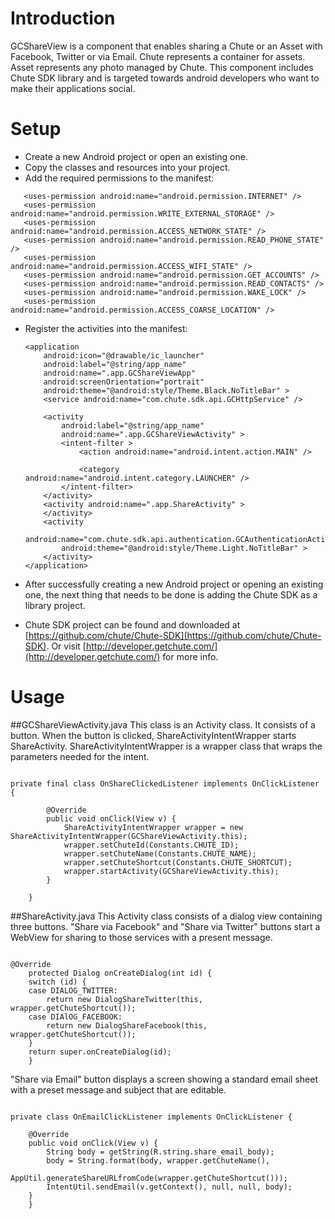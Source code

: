 Introduction
====

GCShareView is a component that enables sharing a Chute or an Asset with Facebook, Twitter or via Email. 
Chute represents a container for assets. Asset represents any photo managed by Chute.
This component includes Chute SDK library and is targeted towards android developers who want to make their applications social. 
 
Setup
==== 

* Create a new Android project or open an existing one.
* Copy the classes and resources into your project.
* Add the required permissions to the manifest:

 ```
    <uses-permission android:name="android.permission.INTERNET" />
    <uses-permission android:name="android.permission.WRITE_EXTERNAL_STORAGE" />
    <uses-permission android:name="android.permission.ACCESS_NETWORK_STATE" />
    <uses-permission android:name="android.permission.READ_PHONE_STATE" />
    <uses-permission android:name="android.permission.ACCESS_WIFI_STATE" />
    <uses-permission android:name="android.permission.GET_ACCOUNTS" />
    <uses-permission android:name="android.permission.READ_CONTACTS" />
    <uses-permission android:name="android.permission.WAKE_LOCK" />
    <uses-permission android:name="android.permission.ACCESS_COARSE_LOCATION" />
 ```
* Register the activities into the manifest:
  
    ```
    <application
        android:icon="@drawable/ic_launcher"
        android:label="@string/app_name"
        android:name=".app.GCShareViewApp"
        android:screenOrientation="portrait"
        android:theme="@android:style/Theme.Black.NoTitleBar" >
        <service android:name="com.chute.sdk.api.GCHttpService" />

        <activity
            android:label="@string/app_name"
            android:name=".app.GCShareViewActivity" >
            <intent-filter >
                <action android:name="android.intent.action.MAIN" />

                <category android:name="android.intent.category.LAUNCHER" />
            </intent-filter>
        </activity>
        <activity android:name=".app.ShareActivity" >
        </activity>
        <activity
            android:name="com.chute.sdk.api.authentication.GCAuthenticationActivity"
            android:theme="@android:style/Theme.Light.NoTitleBar" >
        </activity>
    </application>
    ```
 
* After successfully creating a new Android project or opening an existing one, the next thing that needs to be done
  is adding the Chute SDK as a library project.
* Chute SDK project can be found and downloaded at [https://github.com/chute/Chute-SDK](https://github.com/chute/Chute-SDK). Or visit [http://developer.getchute.com/](http://developer.getchute.com/) for more info.

Usage
====

##GCShareViewActivity.java
This class is an Activity class. It consists of a button. When the button is clicked, ShareActivityIntentWrapper starts ShareActivity. ShareActivityIntentWrapper is a wrapper class that wraps the parameters needed for the intent.

<pre><code>
private final class OnShareClickedListener implements OnClickListener {

		@Override
		public void onClick(View v) {
			ShareActivityIntentWrapper wrapper = new ShareActivityIntentWrapper(GCShareViewActivity.this);
			wrapper.setChuteId(Constants.CHUTE_ID);
			wrapper.setChuteName(Constants.CHUTE_NAME);
			wrapper.setChuteShortcut(Constants.CHUTE_SHORTCUT);
			wrapper.startActivity(GCShareViewActivity.this);
		}
    	
    }
</code></pre>

##ShareActivity.java
This Activity class consists of a dialog view containing three buttons. 
"Share via Facebook" and "Share via Twitter" buttons start a WebView for sharing to those services with a present message.

<pre><code>
@Override
    protected Dialog onCreateDialog(int id) {
	switch (id) {
	case DIALOG_TWITTER:
	    return new DialogShareTwitter(this, wrapper.getChuteShortcut());
	case DIAlOG_FACEBOOK:
	    return new DialogShareFacebook(this, wrapper.getChuteShortcut());
	}
	return super.onCreateDialog(id);
    }
</code></pre>
    
"Share via Email" button displays a screen showing a standard email sheet with a preset message and subject that are editable.
  
<pre><code>
private class OnEmailClickListener implements OnClickListener {

	@Override
	public void onClick(View v) {
	    String body = getString(R.string.share_email_body);
	    body = String.format(body, wrapper.getChuteName(),
		    AppUtil.generateShareURLfromCode(wrapper.getChuteShortcut()));
	    IntentUtil.sendEmail(v.getContext(), null, null, body);
	}
    }
</code></pre>        



 
